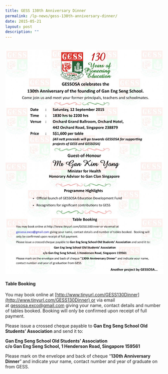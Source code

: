 ```yaml
---
title: GESS 130th Anniversary Dinner
permalink: /lp-news/gess-130th-anniversary-dinner/
date: 2015-05-21
layout: post
description: ""
---
```


<br>
<img src="/images/Event-Flyer-ver-7-page-001.jpg" 
         style="width:600px"
	/>
<br>


#### Table Booking

You may book online at [http://www.tinyurl.com/GESS130Dinner](http://www.tinyurl.com/GESS130Dinner) or via email at [gessosa.exco@gmail.com](mailto:gessosa.exco@gmail.com) giving your name, contact details and number of tables booked. Booking will only be confirmed upon receipt of full payment.

Please issue a crossed cheque payable to **Gan Eng Seng School Old Students’ Association** and send it to:

**Gan Eng Seng School Old Students’ Association**  
**c/o Gan Eng Seng School, 1 Henderson Road, Singapore 159561**

Please mark on the envelope and back of cheque “**130th Anniversary Dinner**” and indicate your name, contact number and year of graduate on from GESS.